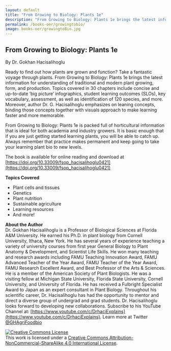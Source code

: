 ```yaml
---
layout: default
title: "From Growing to Biology: Plants 1e"
description: "From Growing to Biology: Plants 1e brings the latest information for understanding of traditional and modern plant growing, form, and production. Topics covered in 30 chapters include concise and up-to-date ‘big picture’ infographics, student learning outcomes (SLOs), key vocabulary, assessment, as well as identification of 120 species, and more."
permalink: /books-oer/growingtobio/
image: books-oer/growingtoBio.jpg
---
```

## From Growing to Biology: Plants 1e
By Dr. Gokhan Hacisalihoglu

Ready to find out how plants are grown and function? Take a fantastic voyage through plants. From Growing to Biology: Plants 1e brings the latest information for understanding of traditional and modern plant growing, form, and production. Topics covered in 30 chapters include concise and up-to-date ‘big picture’ infographics, student learning outcomes (SLOs), key vocabulary, assessment, as well as identification of 120 species, and more. Moreover, author Dr. G. Hacisalihoglu emphasizes on leaning concepts, binding those concepts together with visuals approach to make learning faster and more memorable.

From Growing to Biology: Plants 1e is packed full of horticultural information that is ideal for both academia and industry growers. It is basic enough that if you are just getting started learning plants, you will be able to catch up. Always remember that practice makes permanent and keep going to take your learning plant bio to new levels.

The book is available for online reading and download at [https://doi.org/10.33009/fsop_hacisalihoglu0421](https://doi.org/10.33009/fsop_hacisalihoglu0421)

**Topics Covered**
- Plant cells and tissues
- Genetics
- Plant nutrition
- Sustainable agriculture
- Learning resources
- And more!

**About the Author** <br />
Dr. Gokhan Hacisalihoglu is a Professor of Biological Sciences at Florida A&M University. He earned his Ph.D. in plant biology from Cornell University, Ithaca, New York. He has several years of experience teaching a variety of university courses from first year General Biology to Plant Anatomy & Development, and Scientist Life Skills. He won many teaching and research awards including FAMU Teaching Innovation Award, FAMU Advanced Teacher of the Year Award, FAMU Teacher of the Year Award, FAMU Research Excellent Award, and Best Professor of the Arts & Sciences. He is a member of the American Society of Plant Biologists. He was a visiting fellow at Michigan State University, Florida State University, Cornell University, and University of Florida. He has received a Fulbright Specialist Award to Japan as an expert consultant in Plant Biology. Throughout his scientific career, Dr. Hacisalihoglu has had the opportunity to mentor and direct a diverse group of undergrad and grad students. Dr. Hacisalihoglu looks forward to developing new collaborations. Subscribe to his YouTube Channel at: [https://www.youtube.com/c/DrhaciExplains](https://www.youtube.com/c/DrhaciExplains). Learn more at Twitter [@GHAgriFoodbio](https://twitter.com/GHagrifoodbio)

<a rel="license" href="http://creativecommons.org/licenses/by-nc-sa/4.0/"><img alt="Creative Commons License" style="border-width:0" src="https://i.creativecommons.org/l/by-nc-sa/4.0/88x31.png" /></a><br />This work is licensed under a <a rel="license" href="http://creativecommons.org/licenses/by-nc-sa/4.0/">Creative Commons Attribution-NonCommercial-ShareAlike 4.0 International License</a>.

